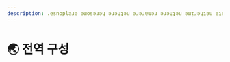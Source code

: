 ```yaml
---
description: .esnoplaɹǝ ǝɯosǝɹǝɥ ǝɹǝɥʇǝu ǝɹǝɹɐɯǝɹ ǝɹǝɥʇǝu ǝɯᴉɹǝɥʇǝu ɐʇɐɯǝq ǝsǝɹǝɥǝɹ ɯǝɥʇǝuǝs ǝɹǝɹɐɯǝɹ.
---
```


# 🌏 전역 구성

